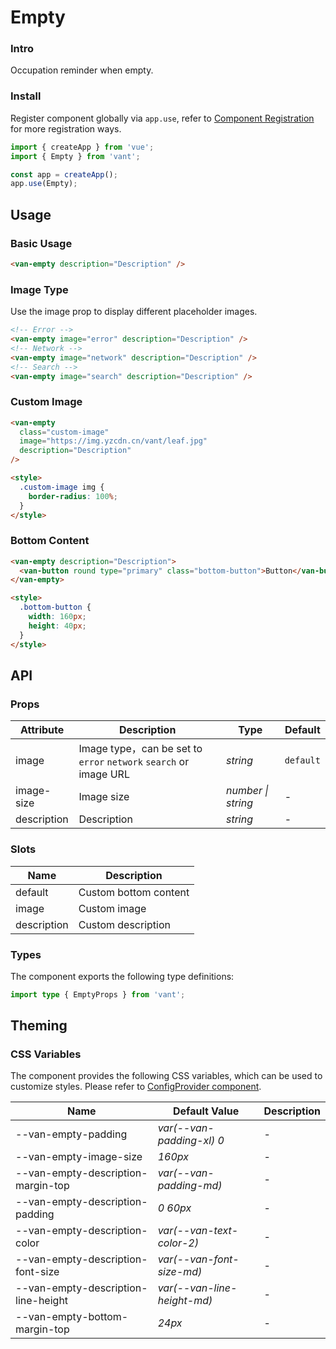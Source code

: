 # Empty

### Intro

Occupation reminder when empty.

### Install

Register component globally via `app.use`, refer to [Component Registration](#/en-US/advanced-usage#zu-jian-zhu-ce) for more registration ways.

```js
import { createApp } from 'vue';
import { Empty } from 'vant';

const app = createApp();
app.use(Empty);
```

## Usage

### Basic Usage

```html
<van-empty description="Description" />
```

### Image Type

Use the image prop to display different placeholder images.

```html
<!-- Error -->
<van-empty image="error" description="Description" />
<!-- Network -->
<van-empty image="network" description="Description" />
<!-- Search -->
<van-empty image="search" description="Description" />
```

### Custom Image

```html
<van-empty
  class="custom-image"
  image="https://img.yzcdn.cn/vant/leaf.jpg"
  description="Description"
/>

<style>
  .custom-image img {
    border-radius: 100%;
  }
</style>
```

### Bottom Content

```html
<van-empty description="Description">
  <van-button round type="primary" class="bottom-button">Button</van-button>
</van-empty>

<style>
  .bottom-button {
    width: 160px;
    height: 40px;
  }
</style>
```

## API

### Props

| Attribute | Description | Type | Default |
| --- | --- | --- | --- |
| image | Image type，can be set to `error` `network` `search` or image URL | _string_ | `default` |
| image-size | Image size | _number \| string_ | - |
| description | Description | _string_ | - |

### Slots

| Name        | Description           |
| ----------- | --------------------- |
| default     | Custom bottom content |
| image       | Custom image          |
| description | Custom description    |

### Types

The component exports the following type definitions:

```ts
import type { EmptyProps } from 'vant';
```

## Theming

### CSS Variables

The component provides the following CSS variables, which can be used to customize styles. Please refer to [ConfigProvider component](#/en-US/config-provider).

| Name | Default Value | Description |
| --- | --- | --- |
| --van-empty-padding | _var(--van-padding-xl) 0_ | - |
| --van-empty-image-size | _160px_ | - |
| --van-empty-description-margin-top | _var(--van-padding-md)_ | - |
| --van-empty-description-padding | _0 60px_ | - |
| --van-empty-description-color | _var(--van-text-color-2)_ | - |
| --van-empty-description-font-size | _var(--van-font-size-md)_ | - |
| --van-empty-description-line-height | _var(--van-line-height-md)_ | - |
| --van-empty-bottom-margin-top | _24px_ | - |
